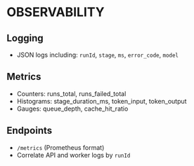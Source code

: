 # OBSERVABILITY

## Logging
- JSON logs including: `runId`, `stage`, `ms`, `error_code`, `model`

## Metrics
- Counters: runs_total, runs_failed_total
- Histograms: stage_duration_ms, token_input, token_output
- Gauges: queue_depth, cache_hit_ratio

## Endpoints
- `/metrics` (Prometheus format)
- Correlate API and worker logs by `runId`
